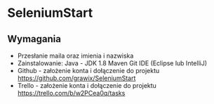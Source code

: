 # SeleniumStart
## Wymagania
* Przesłanie maila oraz imienia i nazwiska
* Zainstalowanie:
   Java - JDK 1.8
   Maven
   Git
   IDE (Eclipse lub IntelliJ)
* Github - założenie konta i dołączenie do projektu
https://github.com/grawix/SeleniumStart
* Trello - założenie konta i dołączenie do projektu
https://trello.com/b/w2PCea0q/tasks
